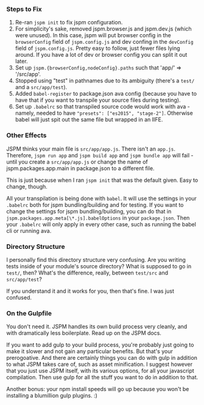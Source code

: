 ### Steps to Fix

1. Re-ran `jspm init` to fix jspm configuration.
2. For simplicity's sake, removed jspm.browser.js and jspm.dev.js (which were
   unused). In this case, jspm will put browser config in the `browserConfig`
   field of `jspm.config.js` and dev confing in the `devConfig` field of
   `jspm.config.js`. Pretty easy to follow, just fewer files lying around. If
   you have a lot of dev or browser config you can split it out later.
3. Set up `jspm.{browserConfig,nodeConfig}.paths` such that 'app/' => '/src/app'.
4. Stopped using "test" in pathnames due to its ambiguity (there's a `test/` and a
   `src/app/test`).
5. Added `babel-register` to package.json ava config (because you have to have
   that if you want to transpile your source files during testing).
6. Set up `.babelrc` so that transpiled source code would work with ava -
   namely, needed to have `"presets": ["es2015", "stage-2"]`. Otherwise babel
   will just spit out the same file but wrapped in an IIFE.

### Other Effects

JSPM thinks your main file is `src/app/app.js`. There isn't an `app.js`.
Therefore, `jspm run app` and `jspm build app` and `jspm bundle app` will fail -
until you create a `src/app/app.js` or change the name of jspm.packages.app.main
in package.json to a different file.

This is just because when I ran `jspm init` that was the default given. Easy to
change, though.

All your transpilation is being done with `babel`. It will use the settings in
your `.babelrc` both for jspm bundling/building and for testing. If you want to
change the settings for jspm bundling/building, you can do that in
`jspm.packages.app.meta[\*.js].babelOptions` in your `package.json`. Then your
`.babelrc` will only apply in every other case, such as running the babel cli or
running ava.

### Directory Structure

I personally find this directory structure very confusing. Are you writing tests
inside of your module's source directory? What is supposed to go in `test/`,
then? What's the difference, really, between `test/src` and `src/app/test`?

If you understand it and it works for you, then that's fine. I was just
confused.

### On the Gulpfile

You don't need it. JSPM handles its own build process very cleanly, and with
dramatically less boilerplate. Read up on the JSPM docs.

If you want to add gulp to your build process, you're probably just going to
make it slower and not gain any particular benefits. But that's your
prerogoative. And there are certainly things you can do with gulp in addition to
what JSPM takes care of, such as asset minification. I suggest however that you
just use JSPM itself, with its various options, for all your javascript
compilation. Then use gulp for all the stuff you want to do in addition to that.

Another bonus: your npm install speeds will go up because you won't be
installing a blumillion gulp plugins. :)

